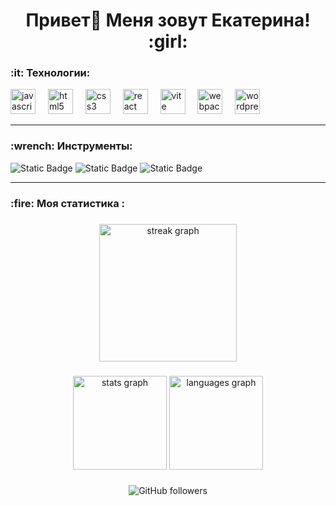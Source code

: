 <h1 align="center">Привет👋 Меня зовут Екатерина! :girl:</h1>

<h3 align="left">:it: Технологии:</h3>

<div align="left">
  <img src="https://cdn.jsdelivr.net/gh/devicons/devicon/icons/javascript/javascript-original.svg" height="40" alt="javascript logo"  />
  <img width="12" />
  <img src="https://cdn.jsdelivr.net/gh/devicons/devicon/icons/html5/html5-original.svg" height="40" alt="html5 logo"  />
  <img width="12" />
  <img src="https://cdn.jsdelivr.net/gh/devicons/devicon/icons/css3/css3-original.svg" height="40" alt="css3 logo"  />
  <img width="12" />
  <img src="https://cdn.jsdelivr.net/gh/devicons/devicon/icons/react/react-original.svg" height="40" alt="react logo"  />
  <img width="12" />
  <img src="https://skillicons.dev/icons?i=vite" height="40" alt="vite logo"  />
  <img width="12" />
  <img src="https://cdn.simpleicons.org/webpack/8DD6F9" height="40" alt="webpack logo"  />
  <img width="12" />
  <img src="https://skillicons.dev/icons?i=wordpress" height="40" alt="wordpress logo"  />
  <img width="12" />
</div>

___

<h3 align="left">:wrench: Инструменты:</h3>

<div align="left">
  <img alt="Static Badge" src="https://img.shields.io/badge/React-%2361DAFB?style=for-the-badge&logo=react&logoColor=%2300BFFF&label=JS-library&labelColor=%23B0C4DE">
  <img alt="Static Badge" src="https://img.shields.io/badge/Bootstrap-%237952B3?style=for-the-badge&logo=bootstrap&label=Framework&labelColor=%23B0C4DE">
  <img alt="Static Badge" src="https://img.shields.io/badge/Next.js-%23000000?style=for-the-badge&logo=Next.js&logoColor=black&label=Framework&labelColor=%23B0C4DE">


</div>

____

<h3 align="left">:fire: Моя статистика :</h3>

###

<div align="center">
  <img src="https://streak-stats.demolab.com?user=Kat-Matanar45&locale=en&mode=daily&theme=dark&hide_border=false&border_radius=5&order=3" height="220" alt="streak graph"  />
</div>

###

<div align="center">
  <img src="https://github-readme-stats.vercel.app/api?username=Kat-Matanar45&hide_title=false&hide_rank=false&show_icons=true&include_all_commits=true&count_private=true&disable_animations=false&theme=dracula&locale=en&hide_border=false&order=1" height="150" alt="stats graph"  />
  <img src="https://github-readme-stats.vercel.app/api/top-langs?username=Kat-Matanar45&locale=en&hide_title=false&layout=compact&card_width=320&langs_count=5&theme=dracula&hide_border=false&order=2" height="150" alt="languages graph"  />
</div>

###

<div align="center">
  <img alt="GitHub followers" src="https://img.shields.io/github/followers/Kat-Matanar45">
</div>

<!--
**Kat-Matanar45/Kat-Matanar45** is a ✨ _special_ ✨ repository because its `README.md` (this file) appears on your GitHub profile.

Here are some ideas to get you started:

- 🔭 I’m currently working on ...
- 🌱 I’m currently learning ...
- 👯 I’m looking to collaborate on ...
- 🤔 I’m looking for help with ...
- 💬 Ask me about ...
- 📫 How to reach me: ...
- 😄 Pronouns: ...
- ⚡ Fun fact: ...
-->
